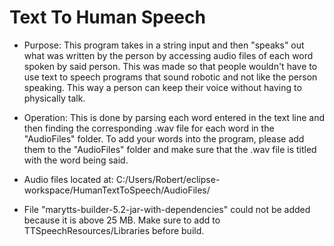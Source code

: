 # Text To Human Speech
* Purpose: This program takes in a string input and then "speaks" out what was written by the person by accessing audio files of each word spoken by said person.  This was made so that people wouldn't have to use text to speech programs that sound robotic and not like the person speaking.  This way a person can keep their voice without having to physically talk.

* Operation: This is done by parsing each word entered in the text line and then finding 
the corresponding .wav file for each word in the "AudioFiles" folder.  To add
your words into the program, please add them to the "AudioFiles" folder and 
make sure that the .wav file is titled with the word being said.
 
* Audio files located at: C:/Users/Robert/eclipse-workspace/HumanTextToSpeech/AudioFiles/

* File "marytts-builder-5.2-jar-with-dependencies" could not be added because it is above 25 MB. Make sure to add to TTSpeechResources/Libraries before build.
